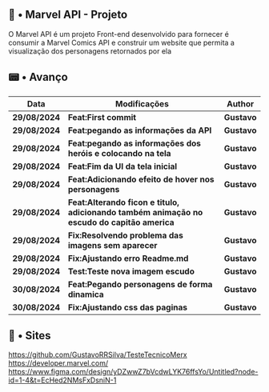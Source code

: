 ## 🧭 • Marvel API - Projeto
O Marvel API é um projeto Front-end desenvolvido para fornecer é consumir a Marvel Comics API e construir um website que permita a visualização dos personagens retornados por ela

## 📟 • Avanço 
| **Data** | **Modificações** | **Author** |
| --- | --- | --- | 
| **29/08/2024** | **Feat:First commit** | **Gustavo** |
| **29/08/2024** | **Feat:pegando as informações da API** | **Gustavo** |
| **29/08/2024** | **Feat:pegando as informações dos heróis e colocando na tela** | **Gustavo** |
| **29/08/2024** | **Feat:Fim da UI da tela inicial** | **Gustavo** |
| **29/08/2024** | **Feat:Adicionando efeito de hover nos personagens** | **Gustavo** |
| **29/08/2024** | **Feat:Alterando ficon e titulo, adicionando também animação no escudo do capitão america** | **Gustavo** |
| **29/08/2024** | **Fix:Resolvendo problema das imagens sem aparecer** | **Gustavo** |
| **29/08/2024** | **Fix:Ajustando erro Readme.md** | **Gustavo** |
| **29/08/2024** | **Test:Teste nova imagem escudo** | **Gustavo** |
| **30/08/2024** | **Feat:Pegando personagens de forma dinamica** | **Gustavo** |
| **30/08/2024** | **Fix:Ajustando css das paginas** | **Gustavo** |
## 🎂 • Sites 

https://github.com/GustavoRRSilva/TesteTecnicoMerx
https://developer.marvel.com/
https://www.figma.com/design/yDZwwZ7bVcdwLYK76ffsYo/Untitled?node-id=1-4&t=EcHed2NMsFxDsniN-1
